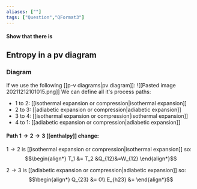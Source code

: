 ```yaml
---
aliases: [""]
tags: ["Question","QFormat3"]
---
```


#### Show that there is
## Entropy in a pv diagram
### Diagram
If we use the following [[p-v diagrams|pv diagram]]:
![[Pasted image 20211212101015.png]]
We can define all it's process paths:
- 1 to 2: [[isothermal expansion or compression|isothermal expansion]] 
- 2 to 3: [[adiabetic expansion or compression|adiabetic expansion]]
- 3 to 4: [[isothermal expansion or compression|isothermal expansion]]
- 4 to 1: [[adiabetic expansion or compression|adiabetic expansion]]

#### Path $1 \to 2 \to 3$ [[enthalpy]] change:
$1 \to 2$ is [[isothermal expansion or compression|isothermal expansion]] so:
$$\begin{align*}
 T_1 &= T_2 &Q_{12}&=W_{12} 
\end{align*}$$

$2 \to 3$ is [[adiabetic expansion or compression|adiabetic expansion]] so:
$$\begin{align*}
Q_{23} &= 0\\
E_{h23} &=
\end{align*}$$